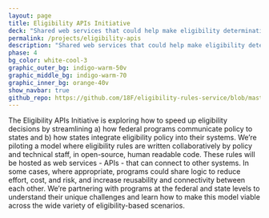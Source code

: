 ```yaml
---
layout: page
title: Eligibility APIs Initiative
deck: "Shared web services that could help make eligibility determinations for human services programs"
permalink: /projects/eligibility-apis
description: "Shared web services that could help make eligibility determinations for human services programs"
phase: 4
bg_color: white-cool-3
graphic_outer_bg: indigo-warm-50v
graphic_middle_bg: indigo-warm-70
graphic_inner_bg: orange-40v
show_navbar: true
github_repo: https://github.com/18F/eligibility-rules-service/blob/master/README.md
---
```


The Eligibility APIs Initiative is exploring how to speed up eligibility decisions by streamlining a) how federal programs communicate policy to states and b) how states integrate eligibility policy into their systems. We’re piloting a model where eligibility rules are written collaboratively by policy and technical staff, in open-source, human readable code. These rules will be hosted as web services - APIs - that can connect to other systems. In some cases, where appropriate, programs could share logic to reduce effort, cost, and risk, and increase reusability and connectivity between each other. We’re partnering with programs at the federal and state levels to understand their unique challenges and learn how to make this model viable across the wide variety of eligibility-based scenarios.
